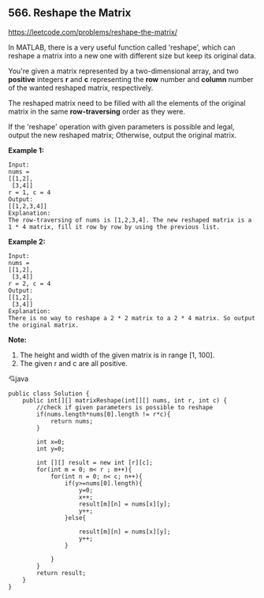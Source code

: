 ## 566. Reshape the Matrix
https://leetcode.com/problems/reshape-the-matrix/

In MATLAB, there is a very useful function called 'reshape', which can reshape a matrix into a new one with different size but keep its original data.

You're given a matrix represented by a two-dimensional array, and two **positive** integers **r** and **c** representing the **row** number and **column** number of the wanted reshaped matrix, respectively.

The reshaped matrix need to be filled with all the elements of the original matrix in the same **row-traversing** order as they were.

If the 'reshape' operation with given parameters is possible and legal, output the new reshaped matrix; Otherwise, output the original matrix.

**Example 1:**

    Input: 
    nums = 
    [[1,2],
     [3,4]]
    r = 1, c = 4
    Output: 
    [[1,2,3,4]]
    Explanation:
    The row-traversing of nums is [1,2,3,4]. The new reshaped matrix is a 1 * 4 matrix, fill it row by row by using the previous list.
**Example 2:**

    Input: 
    nums = 
    [[1,2],
     [3,4]]
    r = 2, c = 4
    Output: 
    [[1,2],
     [3,4]]
    Explanation:
    There is no way to reshape a 2 * 2 matrix to a 2 * 4 matrix. So output the original matrix.
**Note:**
1. The height and width of the given matrix is in range [1, 100].
2. The given r and c are all positive.





:cupid:java
    
    public class Solution {
        public int[][] matrixReshape(int[][] nums, int r, int c) {
            //check if given parameters is possible to reshape
            if(nums.length*nums[0].length != r*c){
                return nums;
            }
            
            int x=0;
            int y=0;

            int [][] result = new int [r][c];
            for(int m = 0; m< r ; m++){
                for(int n = 0; n< c; n++){
                    if(y>=nums[0].length){
                        y=0;
                        x++;
                        result[m][n] = nums[x][y];
                        y++;
                    }else{
                        
                        result[m][n] = nums[x][y];
                        y++;
                    }
                    
                }
            }
            return result;
        }
    }

